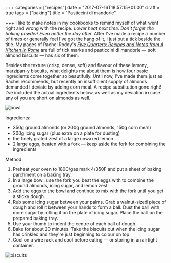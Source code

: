 +++
categories = ["recipes"]
date = "2017-07-16T18:57:15+01:00"
draft = true
tags = ["baking"]
title = "Pasticcini di mandorle"

+++
I like to make notes in my cookbooks to remind myself of what went right and wrong with the recipe. *Lower heat next time. Don't forget the baking powder! Even better the day after.* After I've made a recipe a number of times or generally feel I've got the hang of it, I just put a tick beside the title. My pages of Rachel Roddy's [*Five Quarters: Recipes and Notes from A Kitchen in Rome*](http://www.hive.co.uk/Product/Rachel-Roddy/Five-Quarters--Recipes-and-Notes-from-a-Kitchen-in-Rome/17377993?gclid=CKWXptCa8NMCFcWw7QodiAoEGA) are full of tick marks and pasticcini di mandorle — soft almond biscuits — has six of them.

Besides the texture (crisp, dense, soft) and flavour of these lemony, marzipan-y biscuits, what delights me about them is how four basic ingredients come together so beautifully.  Until now, I've made them just as Rachel recommends, but recently an insufficient supply of almonds demanded I deviate by adding corn meal. A recipe substitution gone right! I've included the actual ingredients below, as well as my deviation in case any of you are short on almonds as well.

![bowl](/images/bowl.jpg)

Ingredients:

* 350g ground almonds (or 200g ground almonds, 150g corn meal)
* 200g icing sugar (plus extra on a plate for dusting)
* the finely grated zest of a large unwaxed lemon
* 2 large eggs, beaten with a fork — keep aside the fork for combining the ingredients

Method:

1. Preheat your oven to 180C/gas mark 4/350F and put a sheet of baking parchment on a baking tray.
2. In a large bowl, use the fork you beat the eggs with to combine the ground almonds, icing sugar, and lemon zest.
3. Add the eggs to the bowl and continue to mix with the fork until you get a sticky dough.
4. Rub some icing sugar between your palms. Grab a walnut-sized piece of dough and roll it between your hands to form a ball. Dust the ball with more sugar by rolling it on the plate of icing sugar. Place the ball on the prepared baking tray.
5. Use your thumb to indent the centre of each ball of dough.
6. Bake for about 20 minutes. Take the biscuits out when the icing sugar has crinkled and they're just beginning to colour on top.
7. Cool on a wire rack and cool before eating — or storing in an airtight container.

![biscuits](/images/biscuits.jpg)
